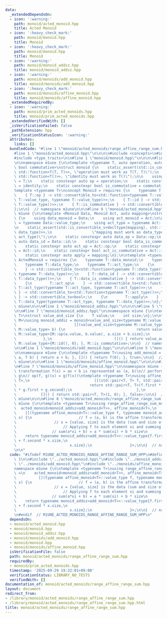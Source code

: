 ```yaml
---
data:
  _extendedDependsOn:
  - icon: ':warning:'
    path: monoid/acted_monoid.hpp
    title: Acted Monoid
  - icon: ':heavy_check_mark:'
    path: monoid/monoid.hpp
    title: Monoid
  - icon: ':heavy_check_mark:'
    path: monoid/monoid.hpp
    title: Monoid
  - icon: ':warning:'
    path: monoid/monoid_addsz.hpp
    title: monoid/monoid_addsz.hpp
  - icon: ':warning:'
    path: monoid/monoids/add_monoid.hpp
    title: monoid/monoids/add_monoid.hpp
  - icon: ':heavy_check_mark:'
    path: monoid/monoids/affine_monoid.hpp
    title: monoid/monoids/affine_monoid.hpp
  _extendedRequiredBy:
  - icon: ':warning:'
    path: monoid/prim_acted_monoids.hpp
    title: monoid/prim_acted_monoids.hpp
  _extendedVerifiedWith: []
  _isVerificationFailed: false
  _pathExtension: hpp
  _verificationStatusIcon: ':warning:'
  attributes:
    links: []
  bundledCode: "#line 1 \"monoid/acted_monoids/range_affine_range_sum.hpp\"\n\n\n\n\
    #line 1 \"monoid/acted_monoid.hpp\"\n\n\n\n#include <concepts>\n#include <functional>\n\
    #include <type_traits>\n\n#line 1 \"monoid/monoid.hpp\"\n\n\n\n#line 7 \"monoid/monoid.hpp\"\
    \n\nnamespace m1une {\n\ntemplate <typename T, auto operation, auto identity,\
    \ bool commutative>\nstruct monoid {\n    static_assert(std::is_convertible_v<decltype(operation),\
    \ std::function<T(T, T)>>, \"operation must work as T(T, T)\");\n    static_assert(std::is_convertible_v<decltype(identity),\
    \ std::function<T()>>, \"identity must work as T()\");\n\n    using value_type\
    \ = T;\n    static constexpr auto op = operation;\n    static constexpr auto id\
    \ = identity;\n    static constexpr bool is_commutative = commutative;\n};\n\n\
    template <typename T>\nconcept Monoid = requires {\n    typename T::value_type;\n\
    \    { T::op } -> std::convertible_to<std::function<typename T::value_type(typename\
    \ T::value_type, typename T::value_type)>>;\n    { T::id } -> std::convertible_to<std::function<typename\
    \ T::value_type()>>;\n    { T::is_commutative } -> std::convertible_to<bool>;\n\
    };\n\n}  // namespace m1une\n\n\n#line 9 \"monoid/acted_monoid.hpp\"\n\nnamespace\
    \ m1une {\n\ntemplate <Monoid Data, Monoid Act, auto mapping>\nstruct acted_monoid\
    \ {\n    using data_monoid = Data;\n    using act_monoid = Act;\n\n    using data_type\
    \ = typename Data::value_type;\n    using act_type = typename Act::value_type;\n\
    \n    static_assert(std::is_convertible_v<decltype(mapping), std::function<data_type(act_type,\
    \ data_type)>>,\n                  \"mapping must work as data_type(data_type,\
    \ act_type)\");\n\n    static constexpr auto data_op = Data::op;\n    static constexpr\
    \ auto data_id = Data::id;\n    static constexpr bool data_is_commutative = Data::is_commutative;\n\
    \    static constexpr auto act_op = Act::op;\n    static constexpr auto act_id\
    \ = Act::id;\n    static constexpr bool act_is_commutative = Act::is_commutative;\n\
    \    static constexpr auto apply = mapping;\n};\n\ntemplate <typename T>\nconcept\
    \ ActedMonoid = requires {\n    typename T::data_monoid;\n    typename T::act_monoid;\n\
    \    typename T::data_type;\n    typename T::act_type;\n    {\n        T::data_op\n\
    \    } -> std::convertible_to<std::function<typename T::data_type(typename T::data_type,\
    \ typename T::data_type)>>;\n    { T::data_id } -> std::convertible_to<std::function<typename\
    \ T::data_type()>>;\n    { T::data_is_commutative } -> std::convertible_to<bool>;\n\
    \    {\n        T::act_op\n    } -> std::convertible_to<std::function<typename\
    \ T::act_type(typename T::act_type, typename T::act_type)>>;\n    { T::act_id\
    \ } -> std::convertible_to<std::function<typename T::act_type()>>;\n    { T::act_is_commutative\
    \ } -> std::convertible_to<bool>;\n    {\n        T::apply\n    } -> std::convertible_to<std::function<typename\
    \ T::data_type(typename T::act_type, typename T::data_type)>>;\n};\n\n}  // namespace\
    \ m1une\n\n\n#line 1 \"monoid/monoid_addsz.hpp\"\n\n\n\n#line 5 \"monoid/monoid_addsz.hpp\"\
    \n\n#line 7 \"monoid/monoid_addsz.hpp\"\n\nnamespace m1une {\n\ntemplate <typename\
    \ T>\nstruct value_and_size {\n    T value;\n    int size;\n};\n\ntemplate <Monoid\
    \ M>\nusing monoid_addsz = monoid<value_and_size<typename M::value_type>,\n  \
    \                          [](value_and_size<typename M::value_type> a, value_and_size<typename\
    \ M::value_type> b) {\n                                return value_and_size<typename\
    \ M::value_type>{M::op(a.value, b.value), a.size + b.size};\n                \
    \            },\n                            []() { return value_and_size<typename\
    \ M::value_type>{M::id(), 0}; }, M::is_commutative>;\n\n}  // namespace m1une\n\
    \n\n#line 1 \"monoid/monoids/add_monoid.hpp\"\n\n\n\n#line 5 \"monoid/monoids/add_monoid.hpp\"\
    \n\nnamespace m1une {\n\ntemplate <typename T>\nusing add_monoid = monoid<T, [](T\
    \ a, T b) { return a + b; }, []() { return T(0); }, true>;\n\n}  // namespace\
    \ m1une\n\n\n#line 1 \"monoid/monoids/affine_monoid.hpp\"\n\n\n\n#include <utility>\n\
    \n#line 7 \"monoid/monoids/affine_monoid.hpp\"\n\nnamespace m1une {\n\n// Affine\
    \ transformation f(x) = ax + b is represented as (a, b)\n// perform f first, then\
    \ g\n// op(f, g)(x) = g(f(x))\ntemplate <typename T>\nusing affine_monoid = monoid<std::pair<T,\
    \ T>,\n                             [](std::pair<T, T> f, std::pair<T, T> g) {\n\
    \                                 return std::pair<T, T>(f.first * g.first, f.second\
    \ * g.first + g.second);\n                             },\n                  \
    \           []() { return std::pair<T, T>(1, 0); }, false>;\n\n}  // namespace\
    \ m1une\n\n\n#line 8 \"monoid/acted_monoids/range_affine_range_sum.hpp\"\n\nnamespace\
    \ m1une {\n\ntemplate <typename T>\nusing range_affine_range_sum_monoid =\n  \
    \  acted_monoid<monoid_addsz<add_monoid<T>>, affine_monoid<T>,\n             \
    \    [](typename affine_monoid<T>::value_type f, typename monoid_addsz<add_monoid<T>>::value_type\
    \ x) {\n                     // f = (a, b) is the affine transformation\n    \
    \                 // x = {value, size} is the data (sum and size of the range)\n\
    \                     // Applying f to each element xi and summing up:\n     \
    \                // sum(a*xi + b) = a * sum(xi) + b * size\n                 \
    \    return typename monoid_addsz<add_monoid<T>>::value_type{f.first * x.value\
    \ + f.second * x.size,\n                                                     \
    \                        x.size};\n                 }>;\n\n}  // namespace m1une\n\
    \n\n"
  code: "#ifndef M1UNE_ACTED_MONOIDS_RANGE_AFFINE_RANGE_SUM_HPP\n#define M1UNE_ACTED_MONOIDS_RANGE_AFFINE_RANGE_SUM_HPP\
    \ 1\n\n#include \"../acted_monoid.hpp\"\n#include \"../monoid_addsz.hpp\"\n#include\
    \ \"../monoids/add_monoid.hpp\"\n#include \"../monoids/affine_monoid.hpp\"\n\n\
    namespace m1une {\n\ntemplate <typename T>\nusing range_affine_range_sum_monoid\
    \ =\n    acted_monoid<monoid_addsz<add_monoid<T>>, affine_monoid<T>,\n       \
    \          [](typename affine_monoid<T>::value_type f, typename monoid_addsz<add_monoid<T>>::value_type\
    \ x) {\n                     // f = (a, b) is the affine transformation\n    \
    \                 // x = {value, size} is the data (sum and size of the range)\n\
    \                     // Applying f to each element xi and summing up:\n     \
    \                // sum(a*xi + b) = a * sum(xi) + b * size\n                 \
    \    return typename monoid_addsz<add_monoid<T>>::value_type{f.first * x.value\
    \ + f.second * x.size,\n                                                     \
    \                        x.size};\n                 }>;\n\n}  // namespace m1une\n\
    \n#endif  // M1UNE_ACTED_MONOIDS_RANGE_AFFINE_RANGE_SUM_HPP\n"
  dependsOn:
  - monoid/acted_monoid.hpp
  - monoid/monoid.hpp
  - monoid/monoid_addsz.hpp
  - monoid/monoids/add_monoid.hpp
  - monoid/monoid.hpp
  - monoid/monoids/affine_monoid.hpp
  isVerificationFile: false
  path: monoid/acted_monoids/range_affine_range_sum.hpp
  requiredBy:
  - monoid/prim_acted_monoids.hpp
  timestamp: '2025-09-29 19:32:01+09:00'
  verificationStatus: LIBRARY_NO_TESTS
  verifiedWith: []
documentation_of: monoid/acted_monoids/range_affine_range_sum.hpp
layout: document
redirect_from:
- /library/monoid/acted_monoids/range_affine_range_sum.hpp
- /library/monoid/acted_monoids/range_affine_range_sum.hpp.html
title: monoid/acted_monoids/range_affine_range_sum.hpp
---
```

